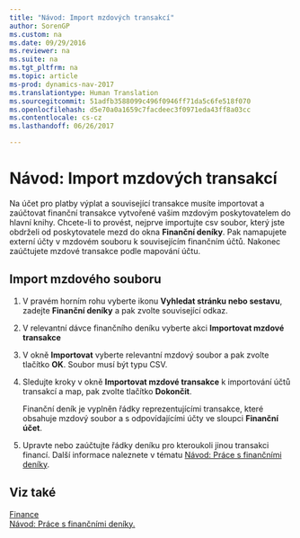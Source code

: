 ```yaml
---
title: "Návod: Import mzdových transakcí"
author: SorenGP
ms.custom: na
ms.date: 09/29/2016
ms.reviewer: na
ms.suite: na
ms.tgt_pltfrm: na
ms.topic: article
ms-prod: dynamics-nav-2017
ms.translationtype: Human Translation
ms.sourcegitcommit: 51adfb3588099c496f0946ff71da5c6fe518f070
ms.openlocfilehash: d5e70a0a1659c7facdeec3f0971eda43ff8a03cc
ms.contentlocale: cs-cz
ms.lasthandoff: 06/26/2017

---
```


# <a name="how-to-import-payroll-transactions"></a>Návod: Import mzdových transakcí
Na účet pro platby výplat a související transakce musíte importovat a zaúčtovat finanční transakce vytvořené vašim mzdovým poskytovatelem do hlavní knihy. Chcete-li to provést, nejprve importujte csv soubor, který jste obdrželi od poskytovatele mezd do okna **Finanční deníky**. Pak namapujete externí účty v mzdovém souboru k souvisejícím finančním účtů. Nakonec zaúčtujete mzdové transakce podle mapování účtu.

## <a name="to-import-a-payroll-file"></a>Import mzdového souboru
1. V pravém horním rohu vyberte ikonu **Vyhledat stránku nebo sestavu**, zadejte **Finanční deníky** a pak zvolte související odkaz.
2. V relevantní dávce finančního deníku vyberte akci **Importovat mzdové transakce**
3. V okně **Importovat** vyberte relevantní mzdový soubor a pak zvolte tlačítko **OK**. Soubor musí být typu CSV. 
4. Sledujte kroky v okně **Importovat mzdové transakce** k importování účtů transakcí a map, pak zvolte tlačítko **Dokončit**.

    Finanční deník je vyplněn řádky reprezentujícími transakce, které obsahuje mzdový soubor a s odpovídajícími účty ve sloupci **Finanční účet**.
4. Upravte nebo zaúčtujte řádky deníku pro kteroukoli jinou transakci financí. Další informace naleznete v tématu [Návod: Práce s finančními deníky](ui-work-general-journals.md).   

## <a name="see-also"></a>Viz také
[Finance](finance-setup.md)  
[Návod: Práce s finančními deníky.](ui-work-general-journals.md)  

